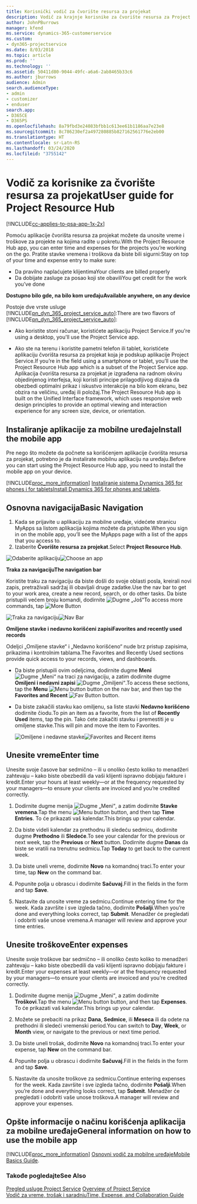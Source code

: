 ```yaml
---
title: Korisnički vodič za čvorište resursa za projekat
description: Vodič za krajnje korisnike za čvorište resursa za Project Service
author: JohnPBurrows
manager: kfend
ms.service: dynamics-365-customerservice
ms.custom:
- dyn365-projectservice
ms.date: 8/03/2018
ms.topic: article
ms.prod: ''
ms.technology: ''
ms.assetid: 50411d80-9044-49fc-a6a6-2ab8465b33c6
ms.author: jburrows
audience: Admin
search.audienceType:
- admin
- customizer
- enduser
search.app:
- D365CE
- D365PS
ms.openlocfilehash: 8a79fbd3e24083bfbb1c613ee61b1186aa7e23e8
ms.sourcegitcommit: 8c786230ef2a497280885b827162561776e2eb00
ms.translationtype: HT
ms.contentlocale: sr-Latn-RS
ms.lasthandoff: 03/24/2020
ms.locfileid: "3755142"
---
```

# <a name="user-guide-for-project-resource-hub"></a><span data-ttu-id="8f2a1-103">Vodič za korisnike za čvorište resursa za projekat</span><span class="sxs-lookup"><span data-stu-id="8f2a1-103">User guide for Project Resource Hub</span></span>

[!INCLUDE[cc-applies-to-psa-app-1x-2x](../includes/cc-applies-to-psa-app-1x-2x.md)]

<span data-ttu-id="8f2a1-104">Pomoću aplikacije čvorišta resursa za projekat možete da unosite vreme i troškove za projekte na kojima radite u pokretu.</span><span class="sxs-lookup"><span data-stu-id="8f2a1-104">With the Project Resource Hub app, you can enter time and expenses for the projects you’re working on the go.</span></span> <span data-ttu-id="8f2a1-105">Pratite stavke vremena i troškova da biste bili sigurni:</span><span class="sxs-lookup"><span data-stu-id="8f2a1-105">Stay on top of your time and expense entry to make sure:</span></span>

- <span data-ttu-id="8f2a1-106">Da pravilno naplaćujete klijentima</span><span class="sxs-lookup"><span data-stu-id="8f2a1-106">Your clients are billed properly</span></span>
- <span data-ttu-id="8f2a1-107">Da dobijate zasluge za posao koji ste obavili</span><span class="sxs-lookup"><span data-stu-id="8f2a1-107">You get credit for the work you’ve done</span></span>

<span data-ttu-id="8f2a1-108">**Dostupno bilo gde, na bilo kom uređaju**</span><span class="sxs-lookup"><span data-stu-id="8f2a1-108">**Available anywhere, on any device**</span></span>

<span data-ttu-id="8f2a1-109">Postoje dve vrste usluge [!INCLUDE[pn_dyn_365_project_service_auto](../includes/pn-dyn-365-project-service-auto.md)]:</span><span class="sxs-lookup"><span data-stu-id="8f2a1-109">There are two flavors of [!INCLUDE[pn_dyn_365_project_service_auto](../includes/pn-dyn-365-project-service-auto.md)]:</span></span> 

- <span data-ttu-id="8f2a1-110">Ako koristite stoni računar, koristićete aplikaciju Project Service.</span><span class="sxs-lookup"><span data-stu-id="8f2a1-110">If you're using a desktop, you'll use the Project Service app.</span></span> 

- <span data-ttu-id="8f2a1-111">Ako ste na terenu i koristite pametni telefon ili tablet, koristićete aplikaciju čvorišta resursa za projekat koja je podskup aplikacije Project Service.</span><span class="sxs-lookup"><span data-stu-id="8f2a1-111">If you’re in the field using a smartphone or tablet, you’ll use the Project Resource Hub app which is a subset of the Project Service  app.</span></span> <span data-ttu-id="8f2a1-112">Aplikacija čvorišta resursa za projekat je izgrađena na radnom okviru objedinjenog interfejsa, koji koristi principe prilagodljivog dizajna da obezbedi optimalni prikaz i iskustvo interakcije na bilo kom ekranu, bez obzira na veličinu, uređaj ili položaj.</span><span class="sxs-lookup"><span data-stu-id="8f2a1-112">The Project Resource Hub app is built on the Unified Interface framework, which uses responsive web design principles to provide an optimal viewing and interaction experience for any screen size, device, or orientation.</span></span> 


## <a name="install-the-mobile-app"></a><span data-ttu-id="8f2a1-113">Instaliranje aplikacije za mobilne uređaje</span><span class="sxs-lookup"><span data-stu-id="8f2a1-113">Install the mobile app</span></span>
<span data-ttu-id="8f2a1-114">Pre nego što možete da počnete sa korišćenjem aplikacije čvorišta resursa za projekat, potrebno je da instalirate mobilnu aplikaciju na uređaju.</span><span class="sxs-lookup"><span data-stu-id="8f2a1-114">Before you can start using the Project Resource Hub app, you need to install the mobile app on your device.</span></span> 

[!INCLUDE[proc_more_information](../includes/proc-more-information.md)] <span data-ttu-id="8f2a1-115">[Instaliranje sistema Dynamics 365 for phones i for tablets](../mobile-app/install-dynamics-365-for-phones-and-tablets.md)</span><span class="sxs-lookup"><span data-stu-id="8f2a1-115">[Install Dynamics 365 for phones and tablets](../mobile-app/install-dynamics-365-for-phones-and-tablets.md).</span></span>

## <a name="basic-navigation"></a><span data-ttu-id="8f2a1-116">Osnovna navigacija</span><span class="sxs-lookup"><span data-stu-id="8f2a1-116">Basic Navigation</span></span>
1.  <span data-ttu-id="8f2a1-117">Kada se prijavite u aplikaciju za mobilne uređaje, videćete stranicu MyApps sa listom aplikacija kojima možete da pristupite.</span><span class="sxs-lookup"><span data-stu-id="8f2a1-117">When you sign in on the mobile app, you’ll see the MyApps page with a list of the apps that you access to.</span></span> 
2.  <span data-ttu-id="8f2a1-118">Izaberite **Čvorište resursa za projekat**.</span><span class="sxs-lookup"><span data-stu-id="8f2a1-118">Select **Project Resource Hub**.</span></span>

<span data-ttu-id="8f2a1-119">![Odaberite aplikaciju](media/chooseApp_1.png "Odaberite aplikaciju")</span><span class="sxs-lookup"><span data-stu-id="8f2a1-119">![Choose an app](media/chooseApp_1.png "Choose an app")</span></span>

<span data-ttu-id="8f2a1-120">**Traka za navigaciju**</span><span class="sxs-lookup"><span data-stu-id="8f2a1-120">**The navigation bar**</span></span>

<span data-ttu-id="8f2a1-121">Koristite traku za navigaciju da biste došli do svoje oblasti posla, kreirali novi zapis, pretraživali sadržaj ili obavljali druge zadatke.</span><span class="sxs-lookup"><span data-stu-id="8f2a1-121">Use the nav bar to get to your work area, create a new record, search, or do other tasks.</span></span> <span data-ttu-id="8f2a1-122">Da biste pristupili većem broju komandi, dodirnite ![Dugme „Još“](media/MoreButton.png "Dugme „Još“")</span><span class="sxs-lookup"><span data-stu-id="8f2a1-122">To access more commands, tap ![More Button](media/MoreButton.png "More Button")</span></span>

<span data-ttu-id="8f2a1-123">![Traka za navigaciju](media/NavBar_2.png "Traka za navigaciju")</span><span class="sxs-lookup"><span data-stu-id="8f2a1-123">![Nav Bar](media/NavBar_2.png "Nav Bar")</span></span>

<span data-ttu-id="8f2a1-124">**Omiljene stavke i nedavno korišćeni zapisi**</span><span class="sxs-lookup"><span data-stu-id="8f2a1-124">**Favorites and recently used records**</span></span>

<span data-ttu-id="8f2a1-125">Odeljci „Omiljene stavke“ i „Nedavno korišćeno“ nude brz pristup zapisima, prikazima i kontrolnim tablama.</span><span class="sxs-lookup"><span data-stu-id="8f2a1-125">The Favorites and Recently Used sections provide quick access to your records, views, and dashboards.</span></span> 

- <span data-ttu-id="8f2a1-126">Da biste pristupili ovim odeljcima, dodirnite dugme **Meni** ![Dugme „Meni“](media/MenuButton.png "Dugme menija") na traci za navigaciju, a zatim dodirnite dugme **Omiljeni i nedavni zapisi** ![Dugme „Omiljeni“](media/FavButton.png "Dugme Omiljeni").</span><span class="sxs-lookup"><span data-stu-id="8f2a1-126">To access these sections, tap the **Menu** ![Menu button](media/MenuButton.png "Menu button") button on the nav bar, and then tap the **Favorites and Recent** ![Fav Button](media/FavButton.png "Fav Button") button.</span></span>

- <span data-ttu-id="8f2a1-127">Da biste zakačili stavku kao omiljenu, sa liste stavki **Nedavno korišćeno** dodirnite čiodu.</span><span class="sxs-lookup"><span data-stu-id="8f2a1-127">To pin an item as a favorite, from the list of **Recently Used** items, tap the pin.</span></span> <span data-ttu-id="8f2a1-128">Tako ćete zakačiti stavku i premestiti je u omiljene stavke.</span><span class="sxs-lookup"><span data-stu-id="8f2a1-128">This will pin and move the item to Favorites.</span></span>

  <span data-ttu-id="8f2a1-129">![Omiljene i nedavne stavke](media/Favs_3.png "Omiljene i nedavne stavke")</span><span class="sxs-lookup"><span data-stu-id="8f2a1-129">![Favorites and Recent items](media/Favs_3.png "Favorites and Recent items")</span></span>
 
## <a name="enter-time"></a><span data-ttu-id="8f2a1-130">Unesite vreme</span><span class="sxs-lookup"><span data-stu-id="8f2a1-130">Enter time</span></span>
<span data-ttu-id="8f2a1-131">Unesite svoje časove bar sedmično – ili u onoliko često koliko to menadžeri zahtevaju – kako biste obezbedili da vaši klijenti ispravno dobijaju fakture i kredit.</span><span class="sxs-lookup"><span data-stu-id="8f2a1-131">Enter your hours at least weekly—or at the frequency requested by your managers—to ensure your clients are invoiced and you’re credited correctly.</span></span>

1. <span data-ttu-id="8f2a1-132">Dodirnite dugme menija ![Dugme „Meni“](media/MenuButton.png "Dugme menija"), a zatim dodirnite **Stavke vremena**.</span><span class="sxs-lookup"><span data-stu-id="8f2a1-132">Tap the menu ![Menu button](media/MenuButton.png "Menu button") button, and then tap **Time Entries**.</span></span> <span data-ttu-id="8f2a1-133">To će prikazati vaš kalendar.</span><span class="sxs-lookup"><span data-stu-id="8f2a1-133">This brings up your calendar.</span></span>

2. <span data-ttu-id="8f2a1-134">Da biste videli kalendar za prethodnu ili sledeću sedmicu, dodirnite dugme **Prethodno** ili **Sledeće**.</span><span class="sxs-lookup"><span data-stu-id="8f2a1-134">To see your calendar for the previous or next week, tap the **Previous** or **Next** button.</span></span> <span data-ttu-id="8f2a1-135">Dodirnite dugme **Danas** da biste se vratili na trenutnu sedmicu.</span><span class="sxs-lookup"><span data-stu-id="8f2a1-135">Tap **Today** to get back to the current week.</span></span>

3. <span data-ttu-id="8f2a1-136">Da biste uneli vreme, dodirnite **Novo** na komandnoj traci.</span><span class="sxs-lookup"><span data-stu-id="8f2a1-136">To enter your time, tap **New** on the command bar.</span></span> 

4. <span data-ttu-id="8f2a1-137">Popunite polja u obrascu i dodirnite **Sačuvaj**.</span><span class="sxs-lookup"><span data-stu-id="8f2a1-137">Fill in the fields in the form and tap **Save**.</span></span>

5. <span data-ttu-id="8f2a1-138">Nastavite da unosite vreme za sedmicu.</span><span class="sxs-lookup"><span data-stu-id="8f2a1-138">Continue entering time for the week.</span></span> <span data-ttu-id="8f2a1-139">Kada završite i sve izgleda tačno, dodirnite **Pošalji**.</span><span class="sxs-lookup"><span data-stu-id="8f2a1-139">When you’re done and everything looks correct, tap **Submit**.</span></span> <span data-ttu-id="8f2a1-140">Menadžer će pregledati i odobriti vaše unose vremena.</span><span class="sxs-lookup"><span data-stu-id="8f2a1-140">A manager will review and approve your time entries.</span></span>

## <a name="enter-expenses"></a><span data-ttu-id="8f2a1-141">Unesite troškove</span><span class="sxs-lookup"><span data-stu-id="8f2a1-141">Enter expenses</span></span> 
<span data-ttu-id="8f2a1-142">Unesite svoje troškove bar sedmično – ili onoliko često koliko to menadžeri zahtevaju – kako biste obezbedili da vaši klijenti ispravno dobijaju fakture i kredit.</span><span class="sxs-lookup"><span data-stu-id="8f2a1-142">Enter your expenses at least weekly—or at the frequency requested by your managers—to ensure your clients are invoiced and you’re credited correctly.</span></span>

1. <span data-ttu-id="8f2a1-143">Dodirnite dugme menija ![Dugme „Meni“](media/MenuButton.png "Dugme menija"), a zatim dodirnite **Troškovi**.</span><span class="sxs-lookup"><span data-stu-id="8f2a1-143">Tap the menu ![Menu button](media/MenuButton.png "Menu button") button, and then tap **Expenses**.</span></span> <span data-ttu-id="8f2a1-144">To će prikazati vaš kalendar.</span><span class="sxs-lookup"><span data-stu-id="8f2a1-144">This brings up your calendar.</span></span>

2. <span data-ttu-id="8f2a1-145">Možete se prebaciti na prikaz **Dana**, **Sedmice**, ili **Meseca** ili da odete na prethodni ili sledeći vremenski period.</span><span class="sxs-lookup"><span data-stu-id="8f2a1-145">You can switch to **Day**, **Week**, or **Month** view, or navigate to the previous or next time period.</span></span> 

3. <span data-ttu-id="8f2a1-146">Da biste uneli trošak, dodirnite **Novo** na komandnoj traci.</span><span class="sxs-lookup"><span data-stu-id="8f2a1-146">To enter your expense, tap **New** on the command bar.</span></span> 

4. <span data-ttu-id="8f2a1-147">Popunite polja u obrascu i dodirnite **Sačuvaj**.</span><span class="sxs-lookup"><span data-stu-id="8f2a1-147">Fill in the fields in the form and tap **Save**.</span></span>

5. <span data-ttu-id="8f2a1-148">Nastavite da unosite troškove za sedmicu.</span><span class="sxs-lookup"><span data-stu-id="8f2a1-148">Continue entering expenses for the week.</span></span> <span data-ttu-id="8f2a1-149">Kada završite i sve izgleda tačno, dodirnite **Pošalji**.</span><span class="sxs-lookup"><span data-stu-id="8f2a1-149">When you’re done and everything looks correct, tap **Submit**.</span></span> <span data-ttu-id="8f2a1-150">Menadžer će pregledati i odobriti vaše unose troškova.</span><span class="sxs-lookup"><span data-stu-id="8f2a1-150">A manager will review and approve your expenses.</span></span>

## <a name="general-information-on-how-to-use-the-mobile-app"></a><span data-ttu-id="8f2a1-151">Opšte informacije o načinu korišćenja aplikacija za mobilne uređaje</span><span class="sxs-lookup"><span data-stu-id="8f2a1-151">General information on how to use the mobile app</span></span> 
[!INCLUDE[proc_more_information](../includes/proc-more-information.md)] <span data-ttu-id="8f2a1-152">[Osnovni vodič za mobilne uređaje](../mobile-app/dynamics-365-phones-tablets-users-guide.md)</span><span class="sxs-lookup"><span data-stu-id="8f2a1-152">[Mobile Basics Guide](../mobile-app/dynamics-365-phones-tablets-users-guide.md).</span></span>

### <a name="see-also"></a><span data-ttu-id="8f2a1-153">Takođe pogledajte</span><span class="sxs-lookup"><span data-stu-id="8f2a1-153">See Also</span></span>  
 <span data-ttu-id="8f2a1-154">[Pregled usluge Project Service](../project-service/overview.md) </span><span class="sxs-lookup"><span data-stu-id="8f2a1-154">[Overview of Project Service](../project-service/overview.md) </span></span>  
 [<span data-ttu-id="8f2a1-155">Vodič za vreme, trošak i saradnju</span><span class="sxs-lookup"><span data-stu-id="8f2a1-155">Time, Expense, and Collaboration Guide</span></span>](../project-service/time-expense-collaboration-guide.md)   
 
